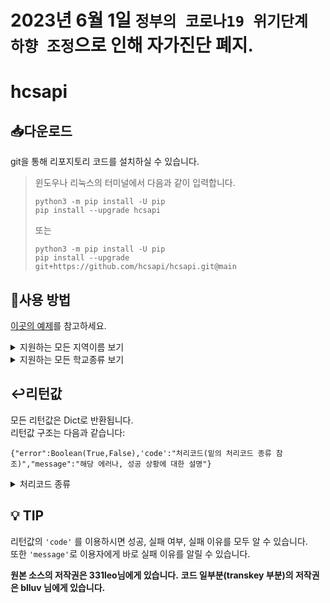 # 2023년 6월 1일 `정부의 코로나19 위기단계 하향 조정`으로 인해 자가진단 폐지.

# hcsapi

## 📥다운로드
git을 통해 리포지토리 코드를 설치하실 수 있습니다.

> 윈도우나 리눅스의 터미널에서 다음과 같이 입력합니다.
> ```shell
> python3 -m pip install -U pip
> pip install --upgrade hcsapi
> ```
> 또는
> ```shell
> python3 -m pip install -U pip
> pip install --upgrade git+https://github.com/hcsapi/hcsapi.git@main
> ```

## 🤖사용 방법
[이곳의 예제](./example)를 참고하세요.

<details><summary>지원하는 모든 지역이름 보기</summary>
<p>
지원하는 지역 이름은 다음과 같습니다: 

'서울', '서울시', '서울교육청', '서울시교육청', '서울특별시'</br>
'부산', '부산광역시', '부산시', '부산교육청', '부산광역시교육청'</br> 
'대구', '대구광역시', '대구시', '대구교육청', '대구광역시교육청'</br> 
'인천', '인천광역시', '인천시', '인천교육청', '인천광역시교육청'</br> 
'광주', '광주광역시', '광주시', '광주교육청', '광주광역시교육청'</br> 
'대전', '대전광역시', '대전시', '대전교육청', '대전광역시교육청'</br> 
'울산', '울산광역시', '울산시', '울산교육청', '울산광역시교육청'</br> 
'세종', '세종특별시', '세종시', '세종교육청', '세종특별자치시', '세종특별자치시교육청'</br> 
'경기', '경기도', '경기교육청', '경기도교육청'</br> 
'강원', '강원도', '강원교육청', '강원도교육청'</br> 
'충북', '충청북도', '충북교육청', '충청북도교육청'</br> 
'충남', '충청남도', '충남교육청', '충청남도교육청'</br> 
'전북', '전라북도', '전북교육청', '전라북도교육청'</br> 
'전남', '전라남도', '전남교육청', '전라남도교육청'</br> 
'경북', '경상북도', '경북교육청', '경상북도교육청'</br> 
'경남', '경상남도', '경남교육청', '경상남도교육청'</br> 
'제주', '제주도', '제주특별자치시', '제주교육청', '제주도교육청', '제주특별자치시교육청', '제주특별자치도'
</p>
</details>

<details><summary>지원하는 모든 학교종류 보기</summary>
<p>
지원하는 학교급 이름은 다음과 같습니다: 

'유치원', '유','유치'</br>
'초등학교', '초','초등'</br> 
'중학교', '중','중등'</br> 
'고등학교', '고','고등'</br>
'특수학교', '특','특수','특별'
</p>
</details>

## ↩️리턴값

모든 리턴값은 Dict로 반환됩니다.</br>
리턴값 구조는 다음과 같습니다: </br>
```
{"error":Boolean(True,False),'code':"처리코드(밑의 처리코드 종류 참조)","message":"해당 에러나, 성공 상황에 대한 설명"}
```

<details><summary>처리코드 종류</summary>
성공 = "SUCCESS"</br>  
존재하지 않는 지역, 학교급 = "FORMET"</br>  
학교 검색 실패 = "NOSCHOOL"</br>  
학생 검색 실패 = "NOSTUDENT"</br>  
알 수 없는 에러 = "UNKNOWN" 
</details>

## 💡 TIP
리턴값의 `'code'` 를 이용하시면 성공, 실패 여부, 실패 이유를 모두 알 수 있습니다.</br>
또한 `'message'`로 이용자에게 바로 실패 이유를 알릴 수 있습니다.


**원본 소스의 저작권은 331leo님에게 있습니다.**
**코드 일부분(transkey 부분)의 저작권은 blluv 님에게 있습니다.**
